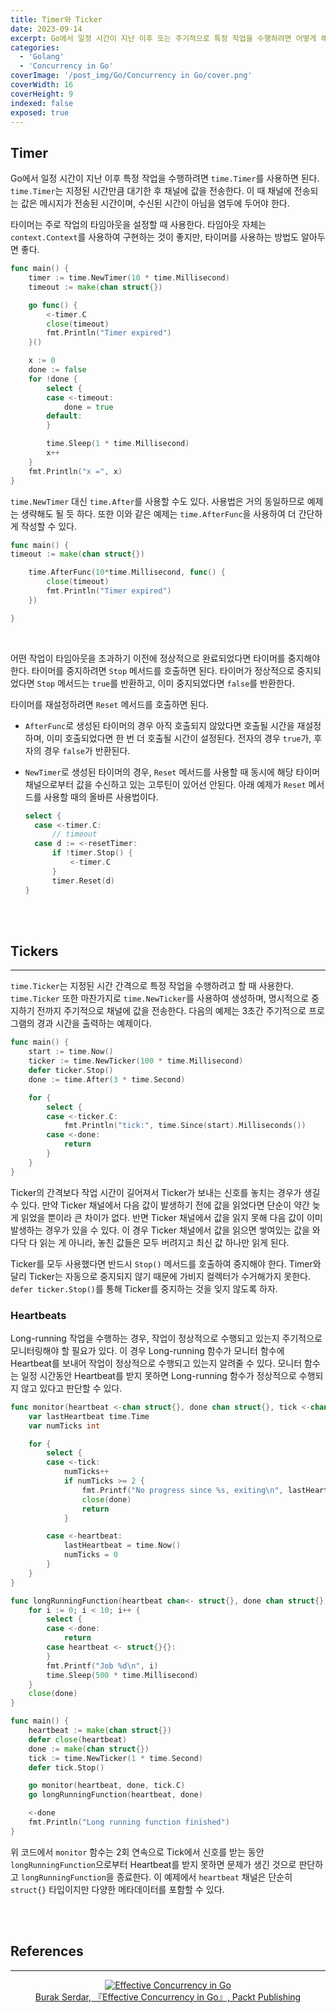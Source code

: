 ```yaml
---
title: Timer와 Ticker
date: 2023-09-14
excerpt: Go에서 일정 시간이 지난 이후 또는 주기적으로 특정 작업을 수행하려면 어떻게 해야 할지 알아보자.
categories:
  - 'Golang'
  - 'Concurrency in Go'
coverImage: '/post_img/Go/Concurrency in Go/cover.png'
coverWidth: 16
coverHeight: 9
indexed: false
exposed: true
---
```


<script>
  import Highlight from '$lib/components/Highlight.svelte';
  import CodeBlockWrapper from '$lib/components/CodeBlockWrapper.svelte';
  import Image from '$lib/components/Image.svelte';
</script>

## Timer

Go에서 일정 시간이 지난 이후 특정 작업을 수행하려면 `time.Timer`를 사용하면 된다.
`time.Timer`는 지정된 시간만큼 대기한 후 채널에 값을 전송한다.
이 때 채널에 전송되는 값은 메시지가 전송된 시간이며, 수신된 시간이 아님을 염두에 두어야 한다.

타이머는 주로 작업의 타임아웃을 설정할 때 사용한다. 타임아웃 자체는 `context.Context`를 사용하여 구현하는 것이 좋지만, 타이머를 사용하는 방법도 알아두면 좋다.

<CodeBlockWrapper>

```go
func main() {
	timer := time.NewTimer(10 * time.Millisecond)
	timeout := make(chan struct{})

	go func() {
		<-timer.C
		close(timeout)
		fmt.Println("Timer expired")
	}()

	x := 0
	done := false
	for !done {
		select {
		case <-timeout:
			done = true
		default:
		}

		time.Sleep(1 * time.Millisecond)
		x++
	}
	fmt.Println("x =", x)
}
```

</CodeBlockWrapper>

`time.NewTimer` 대신 `time.After`를 사용할 수도 있다. 사용법은 거의 동일하므로 예제는 생략해도 될 듯 하다.
또한 이와 같은 예제는 `time.AfterFunc`을 사용하여 더 간단하게 작성할 수 있다.

```go
func main() {
timeout := make(chan struct{})

    time.AfterFunc(10*time.Millisecond, func() {
    	close(timeout)
    	fmt.Println("Timer expired")
    })

}
```

<br>

어떤 작업이 타임아웃을 초과하기 이전에 정상적으로 완료되었다면 타이머를 중지해야 한다.
타이머를 중지하려면 `Stop` 메서드를 호출하면 된다.
타이머가 정상적으로 중지되었다면 `Stop` 메서드는 `true`를 반환하고, 이미 중지되었다면 `false`를 반환한다.

타이머를 재설정하려면 `Reset` 메서드를 호출하면 된다.

- `AfterFunc`로 생성된 타이머의 경우 아직 호출되지 않았다면 호출될 시간을 재설정하며, 이미 호출되었다면 한 번 더 호출될 시간이 설정된다. 전자의 경우 `true`가, 후자의 경우 `false`가 반환된다.
- `NewTimer`로 생성된 타이머의 경우, `Reset` 메서드를 사용할 때 동시에 해당 타이머 채널으로부터 값을 수신하고 있는 고루틴이 있어선 안된다. 아래 예제가 `Reset` 메서드를 사용할 때의 올바른 사용법이다.

  ```go
  select {
  	case <-timer.C:
  		// timeout
  	case d := <-resetTimer:
  		if !timer.Stop() {
  			<-timer.C
  		}
  		timer.Reset(d)
  }
  ```

<br><br>

## Tickers

---

`time.Ticker`는 지정된 시간 간격으로 특정 작업을 수행하려고 할 때 사용한다.
`time.Ticker` 또한 마찬가지로 `time.NewTicker`를 사용하여 생성하며, 명시적으로 중지하기 전까지 주기적으로 채널에 값을 전송한다.
다음의 예제는 3초간 주기적으로 프로그램의 경과 시간을 출력하는 예제이다.

<CodeBlockWrapper>

```go
func main() {
	start := time.Now()
	ticker := time.NewTicker(100 * time.Millisecond)
	defer ticker.Stop()
	done := time.After(3 * time.Second)

	for {
		select {
		case <-ticker.C:
			fmt.Println("tick:", time.Since(start).Milliseconds())
		case <-done:
			return
		}
	}
}
```

</CodeBlockWrapper>

Ticker의 간격보다 작업 시간이 길어져서 Ticker가 보내는 신호를 놓치는 경우가 생길 수 있다.
만약 Ticker 채널에서 다음 값이 발생하기 전에 값을 읽었다면 단순이 약간 늦게 읽었을 뿐이라 큰 차이가 없다.
반면 Ticker 채널에서 값을 읽지 못해 다음 값이 이미 발생하는 경우가 있을 수 있다. 이 경우 Ticker 채널에서 값을 읽으면 쌓여있는 값을 와다닥 다 읽는 게 아니라, 놓친 값들은 모두 버려지고 최신 값 하나만 읽게 된다.

Ticker를 모두 사용했다면 반드시 `Stop()` 메서드를 호출하여 중지해야 한다. Timer와 달리 Ticker는 자동으로 중지되지 않기 때문에 가비지 컬렉터가 수거해가지 못한다.
`defer ticker.Stop()`를 통해 Ticker를 중지하는 것을 잊지 않도록 하자.

### Heartbeats

Long-running 작업을 수행하는 경우, 작업이 정상적으로 수행되고 있는지 주기적으로 모니터링해야 할 필요가 있다.
이 경우 Long-running 함수가 모니터 함수에 Heartbeat를 보내어 작업이 정상적으로 수행되고 있는지 알려줄 수 있다.
모니터 함수는 일정 시간동안 Heartbeat를 받지 못하면 Long-running 함수가 정상적으로 수행되지 않고 있다고 판단할 수 있다.

<CodeBlockWrapper>

```go
func monitor(heartbeat <-chan struct{}, done chan struct{}, tick <-chan time.Time) {
	var lastHeartbeat time.Time
	var numTicks int

	for {
		select {
		case <-tick:
			numTicks++
			if numTicks >= 2 {
				fmt.Printf("No progress since %s, exiting\n", lastHeartbeat)
				close(done)
				return
			}

		case <-heartbeat:
			lastHeartbeat = time.Now()
			numTicks = 0
		}
	}
}

func longRunningFunction(heartbeat chan<- struct{}, done chan struct{}) {
	for i := 0; i < 10; i++ {
		select {
		case <-done:
			return
		case heartbeat <- struct{}{}:
		}
		fmt.Printf("Job %d\n", i)
		time.Sleep(500 * time.Millisecond)
	}
	close(done)
}

func main() {
	heartbeat := make(chan struct{})
	defer close(heartbeat)
	done := make(chan struct{})
	tick := time.NewTicker(1 * time.Second)
	defer tick.Stop()

	go monitor(heartbeat, done, tick.C)
	go longRunningFunction(heartbeat, done)

	<-done
	fmt.Println("Long running function finished")
}
```

</CodeBlockWrapper>

위 코드에서 `monitor` 함수는 2회 연속으로 Tick에서 신호를 받는 동안 `longRunningFunction`으로부터 Heartbeat를 받지 못하면 문제가 생긴 것으로 판단하고 `longRunningFunction`을 종료한다.
이 예제에서 `heartbeat` 채널은 단순히 `struct{}` 타입이지만 다양한 메타데이터를 포함할 수 있다.

<br><br>

## References

---

<center>

[
<Image alt="Effective Concurrency in Go" src="https://learning.oreilly.com/covers/urn:orm:book:9781804619070/400w/"/>
](https://learning.oreilly.com/library/view/effective-concurrency-in/9781804619070/)<br>
[Burak Serdar, 『Effective Concurrency in Go』, Packt Publishing](https://learning.oreilly.com/library/view/effective-concurrency-in/9781804619070/)

</center>
